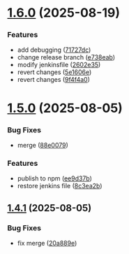 # [1.6.0](https://github.com/lartiorkorLartey/jubilant-octo-computing-machine/compare/v1.5.0...v1.6.0) (2025-08-19)


### Features

* add debugging ([71727dc](https://github.com/lartiorkorLartey/jubilant-octo-computing-machine/commit/71727dcf7e1f2921dc3009e71b15557f534c7ff9))
* change release branch ([e738eab](https://github.com/lartiorkorLartey/jubilant-octo-computing-machine/commit/e738eab6d0ec3a6aa97d5378f182218fdd373518))
* modify jenkinsfile ([2602e35](https://github.com/lartiorkorLartey/jubilant-octo-computing-machine/commit/2602e3575c819a1ea866aaa0c163da066ad3035a))
* revert changes ([5e1606e](https://github.com/lartiorkorLartey/jubilant-octo-computing-machine/commit/5e1606e1ad9f3c0e0696678d4f7a432e2356d930))
* revert changes ([9f4f4a0](https://github.com/lartiorkorLartey/jubilant-octo-computing-machine/commit/9f4f4a0e113c4e28714fb5f3ab5b933e17b791a5))

# [1.5.0](https://github.com/lartiorkorLartey/jubilant-octo-computing-machine/compare/v1.4.1...v1.5.0) (2025-08-05)


### Bug Fixes

* merge ([88e0079](https://github.com/lartiorkorLartey/jubilant-octo-computing-machine/commit/88e007943a279ec7393f7ede004395abe6824fbe))


### Features

* publish to npm ([ee9d37b](https://github.com/lartiorkorLartey/jubilant-octo-computing-machine/commit/ee9d37b58f62d66692546faa985d1788aa36431e))
* restore jenkins file ([8c3ea2b](https://github.com/lartiorkorLartey/jubilant-octo-computing-machine/commit/8c3ea2b9189510dce1da5a2a42fb2def68f54941))

## [1.4.1](https://github.com/lartiorkorLartey/jubilant-octo-computing-machine/compare/v1.4.0...v1.4.1) (2025-08-05)


### Bug Fixes

* fix merge ([20a889e](https://github.com/lartiorkorLartey/jubilant-octo-computing-machine/commit/20a889e7c5c03d4ba87b493a2fac815b2b35e478))
